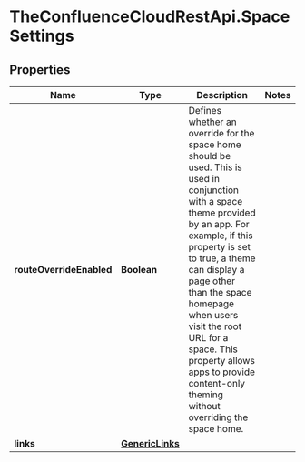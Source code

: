 # TheConfluenceCloudRestApi.SpaceSettings

## Properties
Name | Type | Description | Notes
------------ | ------------- | ------------- | -------------
**routeOverrideEnabled** | **Boolean** | Defines whether an override for the space home should be used. This is used in conjunction with a space theme provided by an app. For example, if this property is set to true, a theme can display a page other than the space homepage when users visit the root URL for a space. This property allows apps to provide content-only theming without overriding the space home. | 
**links** | [**GenericLinks**](GenericLinks.md) |  | 
